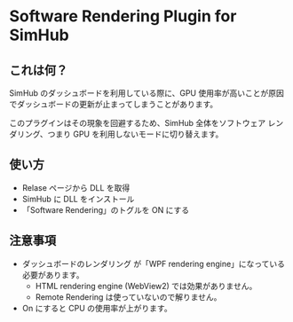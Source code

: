 # Software Rendering Plugin for SimHub

## これは何？
SimHub のダッシュボードを利用している際に、GPU 使用率が高いことが原因でダッシュボードの更新が止まってしまうことがあります。

このプラグインはその現象を回避するため、SimHub 全体をソフトウェア レンダリング、つまり GPU を利用しないモードに切り替えます。

## 使い方
+ Relase ページから DLL を取得
+ SimHub に DLL をインストール
+ 「Software Rendering」のトグルを ON にする

## 注意事項
+ ダッシュボードのレンダリング が「WPF rendering engine」になっている必要があります。
  + HTML rendering engine (WebView2) では効果がありません。
  + Remote Rendering は使っていないので解りません。
+ On にすると CPU の使用率が上がります。
